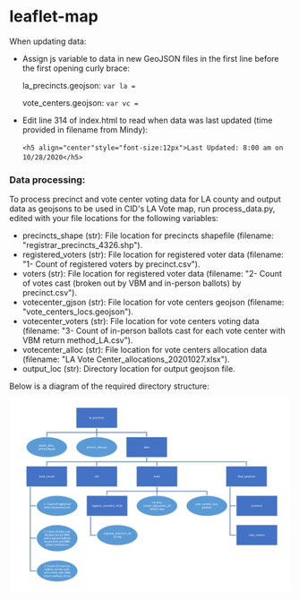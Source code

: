 # leaflet-map

When updating data: 

- Assign js variable to data in new GeoJSON files in the first line before the first opening curly brace:
  
  la_precincts.geojson: `var la = ` 
  
  vote_centers.geojson: `var vc = `
- Edit line 314 of index.html to read when data was last updated (time provided in filename from Mindy):

  `<h5 align="center"style="font-size:12px">Last Updated: 8:00 am on 10/28/2020</h5> `

### Data processing:
To process precinct and vote center voting data for LA county and output data as geojsons to be used in CID's LA Vote map, run process_data.py, edited with your file locations for the following variables:

- precincts_shape (str): File location for precincts shapefile (filename: "registrar_precincts_4326.shp").
- registered_voters (str): File location for registered voter data (filename: "1- Count of registered voters by precinct.csv").
- voters (str): File location for registered voter data (filename: "2- Count of votes cast (broken out by VBM and in-person ballots) by precinct.csv").
- votecenter_gjson (str): File location for vote centers geojson (filename: "vote_centers_locs.geojson").
- votecenter_voters (str): File location for vote centers voting data (filename: "3- Count of in-person ballots cast for each vote center with VBM return method_LA.csv").
- votecenter_alloc (str): File location for vote centers allocation data (filename: "LA Vote Center_allocations_20201027.xlsx").
- output_loc (str): Directory location for output geojson file.

Below is a diagram of the required directory structure:

![](https://raw.githubusercontent.com/centerforinclusivedemocracy/la-vote/master/directory_chart.PNG)
